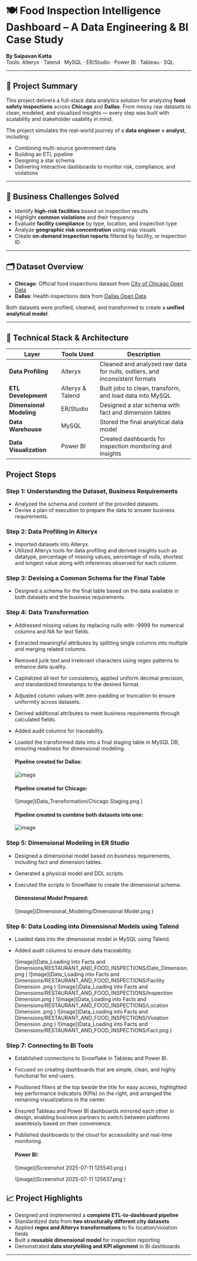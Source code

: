 # 🍽️ Food Inspection Intelligence Dashboard – A Data Engineering & BI Case Study

**By Saipavan Katta**  
Tools: Alteryx · Talend · MySQL · ER/Studio · Power BI · Tableau · SQL

---

## 🚀 Project Summary

This project delivers a full-stack data analytics solution for analyzing **food safety inspections** across **Chicago** and **Dallas**. From messy raw datasets to clean, modeled, and visualized insights — every step was built with scalability and stakeholder usability in mind.

The project simulates the real-world journey of a **data engineer + analyst**, including:
- Combining multi-source government data
- Building an ETL pipeline
- Designing a star schema
- Delivering interactive dashboards to monitor risk, compliance, and violations

---

## 🎯 Business Challenges Solved

- Identify **high-risk facilities** based on inspection results
- Highlight **common violations** and their frequency
- Evaluate **facility compliance** by type, location, and inspection type
- Analyze **geographic risk concentration** using map visuals
- Create **on-demand inspection reports** filtered by  facility, or inspection ID

---

## 🗂️ Dataset Overview

- **Chicago**: Official food inspections dataset from [City of Chicago Open Data](https://data.cityofchicago.org/Health-Human-Services/Food-Inspections/4ijn-s7e5/data_preview)
- **Dallas**: Health inspections data from [Dallas Open Data](https://www.dallasopendata.com/Services/Restaurant-and-Food-Establishment-Inspections-Octo/dri5-wcct/about_data)

Both datasets were profiled, cleaned, and transformed to create a **unified analytical model**.

---

## 🧱 Technical Stack & Architecture

| Layer | Tools Used | Description |
|-------|------------|-------------|
| **Data Profiling** | Alteryx | Cleaned and analyzed raw data for nulls, outliers, and inconsistent formats |
| **ETL Development** | Alteryx & Talend | Built jobs to clean, transform, and load data into MySQL |
| **Dimensional Modeling** | ER/Studio | Designed a star schema with fact and dimension tables |
| **Data Warehouse** | MySQL | Stored the final analytical data model |
| **Data Visualization** | Power BI | Created dashboards for inspection monitoring and insights |

## Project Steps

### Step 1: Understanding the Dataset, Business Requirements
- Analyzed the schema and content of the provided datasets.
- Devise a plan of execution to prepare the data to answer business requirements.

### Step 2: Data Profiling in Alteryx
- Imported datasets into Alteryx.
- Utilized Alteryx tools for data profiling and derived insights such as datatype, percentage of missing values, percentage of nulls, shortest and longest value along with inferences observed for each column.

### Step 3: Devising a Common Schema for the Final Table
- Designed a schema for the final table based on the data available in both datasets and the business requirements.

### Step 4: Data Transformation
- Addressed missing values by replacing nulls with -9999 for numerical columns and NA for text fields.
- Extracted meaningful attributes by splitting single columns into multiple and merging related columns.
- Removed junk text and irrelevant characters using regex patterns to enhance data quality.
- Capitalized all text for consistency, applied uniform decimal precision, and standardized timestamps to the desired format.
- Adjusted column values with zero-padding or truncation to ensure uniformity across datasets.
- Derived additional attributes to meet business requirements through calculated fields.
- Added audit columns for traceability.
- Loaded the transformed data into a final staging table in MySQL DB, ensuring readiness for dimensional modeling.

  #### Pipeline created for Dallas:
  ![image](Data_Transformation/Dallas_Staging.png
)

  #### Pipeline created for Chicago:
  ![image](Data_Transformation/Chicago Staging.png
)

  #### Pipeline created to combine both datasets into one:
  ![image](Data_Transformation/image.png)


### Step 5: Dimensional Modeling in ER Studio
- Designed a dimensional model based on business requirements, including fact and dimension tables.
- Generated a physical model and DDL scripts.
- Executed the scripts in Snowflake to create the dimensional schema.

  #### Dimensional Model Prepared:
  ![image](Dimensional_Modeling/Dimensional Model.png
)


### Step 6: Data Loading into Dimensional Models using Talend
- Loaded data into the dimensional model in MySQL using Talend.
- Added audit columns to ensure data traceability.

  ![image](Data_Loading into Facts and Dimensions/RESTAURANT_AND_FOOD_INSPECTIONS/Date_Dimension.png
)
  ![image](Data_Loading into Facts and Dimensions/RESTAURANT_AND_FOOD_INSPECTIONS/Facility Dimension .png
)
  ![image](Data_Loading into Facts and Dimensions/RESTAURANT_AND_FOOD_INSPECTIONS/Inspection Dimension.png
)
  ![image](Data_Loading into Facts and Dimensions/RESTAURANT_AND_FOOD_INSPECTIONS/Location Dimension .png
)
  ![image](Data_Loading into Facts and Dimensions/RESTAURANT_AND_FOOD_INSPECTIONS/Violation Dimension .png
)
  ![image](Data_Loading into Facts and Dimensions/RESTAURANT_AND_FOOD_INSPECTIONS/Fact.png
)
  

### Step 7: Connecting to BI Tools
- Established connections to Snowflake in Tableau and Power BI.
- Focused on creating dashboards that are simple, clean, and highly functional for end-users.
- Positioned filters at the top beside the title for easy access, highlighted key performance indicators (KPIs) on the right, and arranged the remaining visualizations in the center.
- Ensured Tableau and Power BI dashboards mirrored each other in design, enabling business partners to switch between platforms seamlessly based on their convenience.
- Published dashboards to the cloud for accessibility and real-time monitoring.

  #### Power BI:
  ![image](Screenshot 2025-07-11 125540.png
)

  ![image](Screenshot 2025-07-11 125637.png
)



## 📈 Project Highlights

- Designed and implemented a **complete ETL-to-dashboard pipeline**
- Standardized data from **two structurally different city datasets**
- Applied **regex and Alteryx transformations** to fix location/violation fields
- Built a **reusable dimensional model** for inspection reporting
- Demonstrated **data storytelling and KPI alignment** in BI dashboards

---


